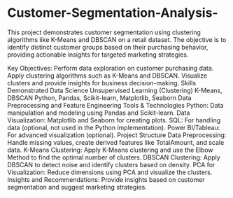 # Customer-Segmentation-Analysis-


This project demonstrates customer segmentation using clustering algorithms like K-Means and DBSCAN on a retail dataset. The objective is to identify distinct customer groups based on their purchasing behavior, providing actionable insights for targeted marketing strategies.

Key Objectives:
Perform data exploration on customer purchasing data.
Apply clustering algorithms such as K-Means and DBSCAN.
Visualize clusters and provide insights for business decision-making.
Skills Demonstrated
Data Science
Unsupervised Learning (Clustering)
K-Means, DBSCAN
Python, Pandas, Scikit-learn, Matplotlib, Seaborn
Data Preprocessing and Feature Engineering
Tools & Technologies
Python: Data manipulation and modeling using Pandas and Scikit-learn.
Data Visualization: Matplotlib and Seaborn for creating plots.
SQL: For handling data (optional, not used in the Python implementation).
Power BI/Tableau: For advanced visualization (optional).
Project Structure
Data Preprocessing: Handle missing values, create derived features like TotalAmount, and scale data.
K-Means Clustering: Apply K-Means clustering and use the Elbow Method to find the optimal number of clusters.
DBSCAN Clustering: Apply DBSCAN to detect noise and identify clusters based on density.
PCA for Visualization: Reduce dimensions using PCA and visualize the clusters.
Insights and Recommendations: Provide insights based on customer segmentation and suggest marketing strategies.

